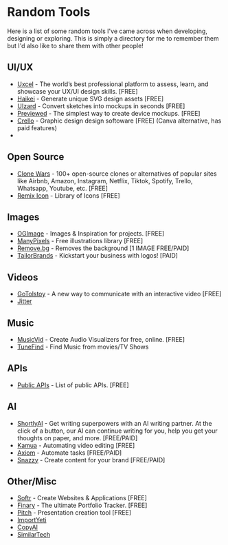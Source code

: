 # Random Tools
Here is a list of some random tools I've came across when developing, designing or exploring. This is simply a directory for me to remember them but I'd also like to share them with other people!

## UI/UX

* [Uxcel](https://uxcel.com/) - The world’s best professional platform to assess, learn, and showcase your UX/UI design skills. [FREE]
* [Haikei](https://haikei.app/) - Generate unique SVG design assets [FREE]
* [UIzard](https://uizard.io/) - Convert sketches into mockups in seconds [FREE]
* [Previewed](https://previewed.app/) - The simplest way to create device mockups. [FREE]
* [Crello](https://crello.com/) - Graphic design design softoware [FREE] (Canva alternative, has paid features)
* 

## Open Source

* [Clone Wars](https://gourav.io/clone-wars) - 100+ open-source clones or alternatives of popular sites like Airbnb, Amazon, Instagram, Netflix, Tiktok, Spotify, Trello, Whatsapp, Youtube, etc. [FREE]
* [Remix Icon](https://remixicon.com/) - Library of Icons [FREE]

## Images

* [OGImage](https://www.ogimage.gallery/) - Images & Inspiration for projects. [FREE]
* [ManyPixels](https://www.manypixels.co/gallery) - Free illustrations library [FREE]
* [Remove.bg](https://www.remove.bg/) - Removes the background [1 IMAGE FREE/PAID]
* [TailorBrands](https://www.tailorbrands.com/) - Kickstart your business with logos! [PAID]

## Videos

* [GoTolstoy](https://www.gotolstoy.com/) - A new way to communicate with an interactive video [FREE]
* [Jitter](https://jitter.video/) 

## Music

* [MusicVid](https://musicvid.org/) - Create Audio Visualizers for free, online. [FREE]
* [TuneFind](https://www.tunefind.com/) - Find Music from movies/TV Shows

## APIs

* [Public APIs](https://publicapis.sznm.dev/all) - List of public APIs. [FREE]

## AI

* [ShortlyAI](https://shortlyai.com/) - Get writing superpowers with an AI writing partner. At the click of a button, our AI can continue writing for you, help you get your thoughts on paper, and more. [FREE/PAID]
* [Kamua](https://kamua.com/) - Automating video editing [FREE]
* [Axiom](https://axiom.ai/) - Automate tasks [FREE/PAID]
* [Snazzy](https://snazzy.ai/) - Create content for your brand [FREE/PAID]


## Other/Misc

* [Softr](https://www.softr.io/) - Create Websites & Applications [FREE]
* [Finary](https://finary.eu/) - The ultimate Portfolio Tracker. [FREE]
* [Pitch](https://pitch.com/) - Presentation creation tool [FREE]
* [ImportYeti](https://www.importyeti.com/)
* [CopyAI](https://www.copy.ai/prices)
* [SimilarTech](https://www.similartech.com/)
